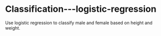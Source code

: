# Classification---logistic-regression
Use logistic regression to classify male and female based on height and weight. 
 

